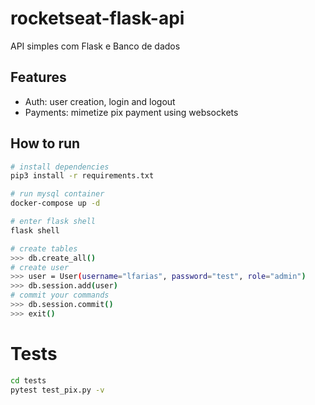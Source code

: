 # rocketseat-flask-api

API simples com Flask e Banco de dados

## Features

- Auth: user creation, login and logout
- Payments: mimetize pix payment using websockets

## How to run

```sh
# install dependencies
pip3 install -r requirements.txt

# run mysql container
docker-compose up -d

# enter flask shell
flask shell

# create tables
>>> db.create_all()
# create user
>>> user = User(username="lfarias", password="test", role="admin")
>>> db.session.add(user)
# commit your commands
>>> db.session.commit()
>>> exit()
```

# Tests

```sh
cd tests
pytest test_pix.py -v
```
